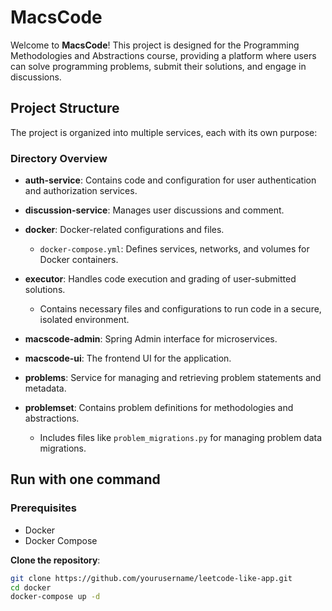 # MacsCode

Welcome to **MacsCode**! This project is designed for the Programming Methodologies and Abstractions course, providing a platform where users can solve programming problems, submit their solutions, and engage in discussions.

## Project Structure

The project is organized into multiple services, each with its own purpose:


### Directory Overview

- **auth-service**: Contains code and configuration for user authentication and authorization services.

- **discussion-service**: Manages user discussions and comment.

- **docker**: Docker-related configurations and files.
    - `docker-compose.yml`: Defines services, networks, and volumes for Docker containers.
- **executor**: Handles code execution and grading of user-submitted solutions.
    - Contains necessary files and configurations to run code in a secure, isolated environment.
- **macscode-admin**: Spring Admin interface for microservices.
- **macscode-ui**: The frontend UI for the application.

- **problems**: Service for managing and retrieving problem statements and metadata.
- **problemset**: Contains problem definitions for methodologies and abstractions.
    - Includes files like `problem_migrations.py` for managing problem data migrations.

## Run with one command

### Prerequisites

- Docker
- Docker Compose

 **Clone the repository**:
```bash
git clone https://github.com/yourusername/leetcode-like-app.git
cd docker
docker-compose up -d
```
